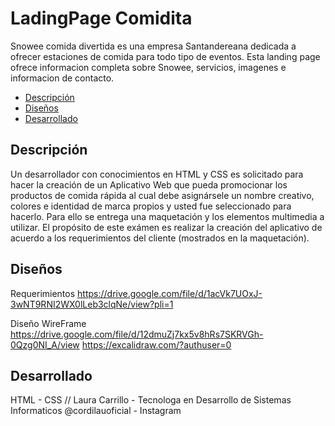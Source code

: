 # LadingPage Comidita

Snowee comida divertida es una empresa Santandereana dedicada a ofrecer estaciones de comida para todo tipo de eventos.
Esta landing page ofrece informacion completa sobre Snowee, servicios, imagenes e informacion de contacto.

- [Descripción](#descripción)
- [Diseños](#diseños)
- [Desarrollado](#Desarrollado)


## Descripción

Un desarrollador con conocimientos en HTML y CSS es solicitado para hacer la creación de un Aplicativo Web que pueda promocionar los productos de comida rápida al cual debe asignársele un nombre creativo, colores e identidad de marca propios y usted fue seleccionado para hacerlo. Para ello se entrega una maquetación y los elementos multimedia a utilizar. El propósito de este exámen es realizar la creación del aplicativo de acuerdo a los requerimientos del cliente (mostrados en la maquetación).


## Diseños

Requerimientos
https://drive.google.com/file/d/1acVk7UOxJ-3wNT9RNI2WX0lLeb3clqNe/view?pli=1

Diseño WireFrame
https://drive.google.com/file/d/12dmuZj7kx5v8hRs7SKRVGh-0Qzg0NI_A/view
https://excalidraw.com/?authuser=0


## Desarrollado 

HTML - CSS //
Laura Carrillo - Tecnologa en Desarrollo de Sistemas Informaticos
@cordilauoficial - Instagram 
